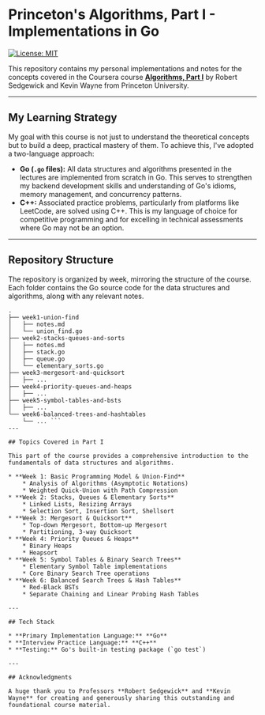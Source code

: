 # Princeton's Algorithms, Part I - Implementations in Go

[![License: MIT](https://img.shields.io/badge/License-MIT-yellow.svg)](https://opensource.org/licenses/MIT)

This repository contains my personal implementations and notes for the concepts covered in the Coursera course **[Algorithms, Part I](https://www.coursera.org/learn/algorithms-part1)** by Robert Sedgewick and Kevin Wayne from Princeton University.

---

## My Learning Strategy

My goal with this course is not just to understand the theoretical concepts but to build a deep, practical mastery of them. To achieve this, I've adopted a two-language approach:

* **Go (`.go` files):** All data structures and algorithms presented in the lectures are implemented from scratch in Go. This serves to strengthen my backend development skills and understanding of Go's idioms, memory management, and concurrency patterns.
* **C++:** Associated practice problems, particularly from platforms like LeetCode, are solved using C++. This is my language of choice for competitive programming and for excelling in technical assessments where Go may not be an option.

---

## Repository Structure

The repository is organized by week, mirroring the structure of the course. Each folder contains the Go source code for the data structures and algorithms, along with any relevant notes.

```text
.
├── week1-union-find
│   ├── notes.md
│   └── union_find.go
├── week2-stacks-queues-and-sorts
│   ├── notes.md
│   ├── stack.go
│   ├── queue.go
│   └── elementary_sorts.go
├── week3-mergesort-and-quicksort
│   ├── ...
├── week4-priority-queues-and-heaps
│   ├── ...
├── week5-symbol-tables-and-bsts
│   ├── ...
└── week6-balanced-trees-and-hashtables
    └── ... ```
---

## Topics Covered in Part I

This part of the course provides a comprehensive introduction to the fundamentals of data structures and algorithms.

* **Week 1: Basic Programming Model & Union-Find**
    * Analysis of Algorithms (Asymptotic Notations)
    * Weighted Quick-Union with Path Compression
* **Week 2: Stacks, Queues & Elementary Sorts**
    * Linked Lists, Resizing Arrays
    * Selection Sort, Insertion Sort, Shellsort
* **Week 3: Mergesort & Quicksort**
    * Top-down Mergesort, Bottom-up Mergesort
    * Partitioning, 3-way Quicksort
* **Week 4: Priority Queues & Heaps**
    * Binary Heaps
    * Heapsort
* **Week 5: Symbol Tables & Binary Search Trees**
    * Elementary Symbol Table implementations
    * Core Binary Search Tree operations
* **Week 6: Balanced Search Trees & Hash Tables**
    * Red-Black BSTs
    * Separate Chaining and Linear Probing Hash Tables

---

## Tech Stack

* **Primary Implementation Language:** **Go**
* **Interview Practice Language:** **C++**
* **Testing:** Go's built-in testing package (`go test`)

---

## Acknowledgments

A huge thank you to Professors **Robert Sedgewick** and **Kevin Wayne** for creating and generously sharing this outstanding and foundational course material.

